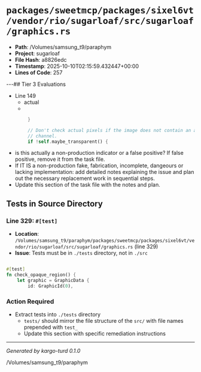 # `packages/sweetmcp/packages/sixel6vt/vendor/rio/sugarloaf/src/sugarloaf/graphics.rs`

- **Path**: /Volumes/samsung_t9/paraphym
- **Project**: sugarloaf
- **File Hash**: a8826edc  
- **Timestamp**: 2025-10-10T02:15:59.432447+00:00  
- **Lines of Code**: 257

---## Tier 3 Evaluations


- Line 149
  - actual
  - 

```rust
        }

        // Don't check actual pixels if the image does not contain an alpha
        // channel.
        if !self.maybe_transparent() {
```

- is this actually a non-production indicator or a false positive? If false positive, remove it from the task file.
- If IT IS a non-production fake, fabrication, incomplete, dangeours or lacking implementation: add detailed notes explaining the issue and plan out the necessary replacement work in sequential steps. 
- Update this section of the task file with the notes and plan.

## Tests in Source Directory


### Line 329: `#[test]`

- **Location**: `/Volumes/samsung_t9/paraphym/packages/sweetmcp/packages/sixel6vt/vendor/rio/sugarloaf/src/sugarloaf/graphics.rs` (line 329)
- **Issue**: Tests must be in `./tests` directory, not in `./src`

```rust

#[test]
fn check_opaque_region() {
    let graphic = GraphicData {
        id: GraphicId(0),
```

### Action Required

- Extract tests into `./tests` directory
  - `tests/` should mirror the file structure of the `src/` with file names prepended with `test_`
  - Update this section with specific remediation instructions
  

---

*Generated by kargo-turd 0.1.0*

/Volumes/samsung_t9/paraphym